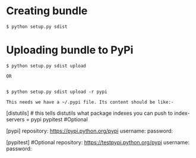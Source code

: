 Creating bundle
===============

    $ python setup.py sdist

Uploading bundle to PyPi
========================

    $ python setup.py sdist upload
    
    OR


    $ python setup.py sdist upload -r pypi

    This needs we have a ~/.pypi file. Its content should be like:-

[distutils] # this tells distutils what package indexes you can push to
index-servers =
    pypi
    pypitest #Optional

[pypi]
repository: https://pypi.python.org/pypi
username: <username>
password: <password>

[pypitest] #Optional
repository: https://testpypi.python.org/pypi
username: <username>
password: <password>
